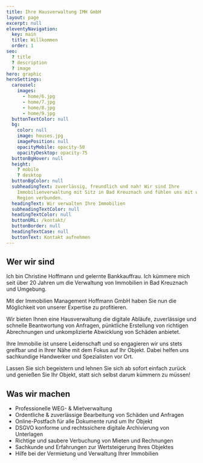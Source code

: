 ```yaml
---
title: Ihre Hausverwaltung IMH GmbH
layout: page
excerpt: null
eleventyNavigation:
  key: main
  title: Willkommen
  order: 1
seo:
  ? title
  ? description
  ? image
hero: graphic
heroSettings:
  carousel:
    images:
      - home/6.jpg
      - home/7.jpg
      - home/8.jpg
      - home/9.jpg
  buttonTextColor: null
  bg:
    color: null
    image: houses.jpg
    imagePosition: null
    opacityMobile: opacity-50
    opacityDesktop: opacity-75
  buttonBgHover: null
  height:
    ? mobile
    ? desktop
  buttonBgColor: null
  subheadingText: zuverlässig, freundlich und nah! Wir sind Ihre
    Immobilienverwaltung mit Sitz in Bad Kreuznach und fühlen uns mit unserer
    Region verbunden.
  headingText: Wir verwalten Ihre Immobilien
  subheadingTextColor: null
  headingTextColor: null
  buttonURL: /kontakt/
  buttonBorder: null
  headingTextCase: null
  buttonText: Kontakt aufnehmen
---
```

## Wer wir sind

Ich bin Christine Hoffmann und gelernte Bankkauffrau. Ich kümmere mich seit über 20 Jahren um die Verwaltung von Immobilien in Bad Kreuznach und Umgebung.

Mit der Immobilien Management Hoffmann GmbH haben Sie nun die Möglichkeit von unserer Expertise zu profitieren. 

Wir bieten Ihnen eine Hausverwaltung die digitale Abläufe, zuverlässige und schnelle Beantwortung von Anfragen, pünktliche Erstellung von richtigen Abrechnungen und unkomplizierte Abwicklung von Schäden anbietet. 

Ihre Immobilie ist unsere Leidenschaft und so engagieren wir uns stets greifbar und in Ihrer Nähe mit dem Fokus auf Ihr Objekt. Dabei helfen uns sachkundige Handwerker und Spezialisten vor Ort.

Lassen Sie sich begeistern und lehnen Sie sich ab sofort einfach zurück und genießen Sie Ihr Objekt, statt sich selbst darum kümmern zu müssen!

## Was wir machen

* Professionelle WEG- & Mietverwaltung
* Ordentliche & zuverlässige Bearbeitung von Schäden und Anfragen
* Online-Postfach für alle Dokumente rund um Ihr Objekt
* DSGVO konforme und rechtssichere digitale Archivierung von Unterlagen
* Richtige und saubere Verbuchung von Mieten und Rechnungen
* Sachkunde und Erfahrungen zur Wertsteigerung Ihres Objektes
* Hilfe bei der Vermietung und Verwaltung Ihrer Immobilien
